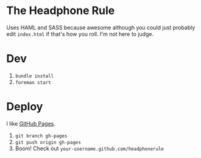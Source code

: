 The Headphone Rule
=====

Uses HAML and SASS because awesome although you could just probably edit `index.html` if that's how you roll. I'm not here to judge.

# Dev

1. `bundle install`
2. `foreman start`

# Deploy

I like [GitHub Pages](http://pages.github.com).

1. `git branch gh-pages`
2. `git push origin gh-pages`
3. Boom! Check out `your-username.github.com/headphonerule`